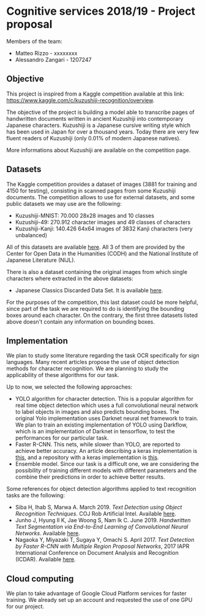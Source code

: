 # Cognitive services 2018/19 - Project proposal

Members of the team:

- Matteo Rizzo - xxxxxxxx
- Alessandro Zangari - 1207247

## Objective

This project is inspired from a Kaggle competition available at this link: https://www.kaggle.com/c/kuzushiji-recognition/overview.

The objective of the project is building a model able to transcribe pages of handwritten documents written in ancient Kuzushiji into contemporary Japanese characters.
Kuzushiji is a Japanese cursive writing style which has been used in Japan for over a thousand years. Today there are very few fluent readers of Kuzushiji (only 0.01% of modern Japanese natives).

More informations about Kuzushiji are available on the competition page.

## Datasets

The Kaggle competition provides a dataset of images (3881 for training and 4150 for testing), consisting in scanned pages from some Kuzushiji documents. The competition allows to use for external datasets, and some public datasets we may use are the following:

- Kuzushiji-MNIST: 70.000 28x28 images and 10 classes
- Kuzushiji-49: 270.912 character images and 49 classes of characters
- Kuzushiji-Kanji: 140.426 64x64 images of 3832 Kanji characters (very unbalanced)

All of this datasets are available [here](https://github.com/rois-codh/kmnist). All 3 of them are provided by the Center for Open Data in the Humanities (CODH) and the National Institute of Japanese Literature (NIJL).

There is also a dataset containing the original images from which single characters where extracted in the above datasets:

- Japanese Classics Discarded Data Set. It is available [here](http://codh.rois.ac.jp/char-shape/).

For the purposes of the competition, this last dataset could be more helpful, since part of the task we are required to do is identifying the bounding boxes around each character. On the contrary, the first three datasets listed above doesn't contain any information on bounding boxes.

## Implementation

We plan to study some literature regarding the task OCR specifically for sign languages. 
Many recent articles propose the use of object detection methods for character recognition. We are planning to study the applicability of these algorithms for our task.

Up to now, we selected the following approaches:

- YOLO algorithm for character detection. This is a popular algorithm for real time object detection which uses a full convolutional neural network to label objects in images and also predicts bounding boxes. The original Yolo implementation uses Darknet neural net framework to train. We plan to train an existing implementation of YOLO using Darkflow, which is an implementation of Darknet in tensorflow, to test the performances for our particular task.
- Faster R-CNN. This nets, while slower than YOLO, are reported to achieve better accuracy. An article describing a keras implementation is [this](https://towardsdatascience.com/faster-r-cnn-object-detection-implemented-by-keras-for-custom-data-from-googles-open-images-125f62b9141a), and a repository with a keras implementation is [this](https://github.com/kbardool/keras-frcnn).
- Ensemble model. Since our task is a difficult one, we are considering the possibility of training different models with different parameters and the combine their predictions in order to achieve better results.

Some references for object detection algorithms applied to text recognition tasks are the following:

- Siba H, Ihab S, Marwa A. March 2019. *Text Detection using Object Recognition Techniques*. COJ Rob Artificial Intel. Available [here](https://crimsonpublishers.com/cojra/pdf/COJRA.000502.pdf).
- Junho J, Hyung Il K, Jae Woong S, Nam Ik C. June 2019. *Handwritten Text Segmentation via End-to-End Learning of Convolutional Neural Networks*. Available [here](https://arxiv.org/abs/1906.05229).
- Nagaoka Y, Miyazaki T, Sugaya Y,  Omachi S. April 2017. *Text Detection by Faster R-CNN with Multiple Region Proposal Networks*, 2017 IAPR International Conference on Document Analysis and Recognition (ICDAR). Available [here](https://ieeexplore.ieee.org/abstract/document/8270290).

## Cloud computing

We plan to take advantage of Google Cloud Platform services for faster training. We already set up an account and requested the use of one GPU for our project.



